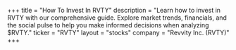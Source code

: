 +++
title = "How To Invest In RVTY"
description = "Learn how to invest in RVTY with our comprehensive guide. Explore market trends, financials, and the social pulse to help you make informed decisions when analyzing $RVTY."
ticker = "RVTY"
layout = "stocks"
company = "Revvity Inc. (RVTY)"
+++

